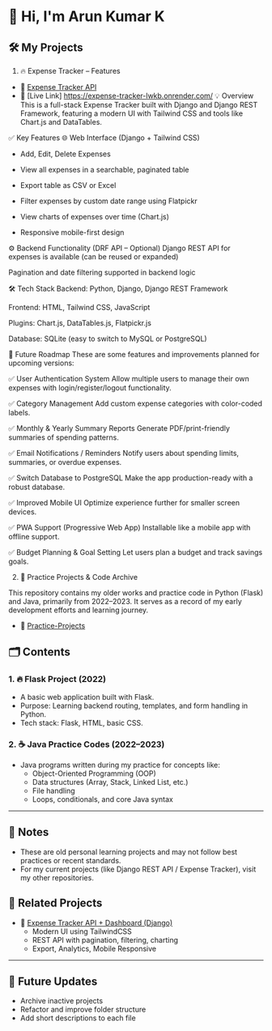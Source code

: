 # 👋 Hi, I'm Arun Kumar K

## 🛠️ My Projects
1. 🔥 Expense Tracker – Features
- 🔹 [Expense Tracker API](https://github.com/Arunkumar2504/expense_project)
- 🔹 [Live Link] https://expense-tracker-lwkb.onrender.com/
💡 Overview
This is a full-stack Expense Tracker built with Django and Django REST Framework, featuring a modern UI with Tailwind CSS and tools like Chart.js and DataTables.

✅ Key Features
🌐 Web Interface (Django + Tailwind CSS)
 - Add, Edit, Delete Expenses
  
 - View all expenses in a searchable, paginated table
  
 - Export table as CSV or Excel
  
 - Filter expenses by custom date range using Flatpickr
  
 - View charts of expenses over time (Chart.js)
  
 - Responsive mobile-first design

⚙️ Backend Functionality (DRF API – Optional)
Django REST API for expenses is available (can be reused or expanded)
  
  Pagination and date filtering supported in backend logic

🛠 Tech Stack
Backend: Python, Django, Django REST Framework

  Frontend: HTML, Tailwind CSS, JavaScript
  
  Plugins: Chart.js, DataTables.js, Flatpickr.js
  
  Database: SQLite (easy to switch to MySQL or PostgreSQL)

📌 Future Roadmap
  These are some features and improvements planned for upcoming versions:
  
  ✅ User Authentication System
  Allow multiple users to manage their own expenses with login/register/logout functionality.
  
  ✅ Category Management
  Add custom expense categories with color-coded labels.
  
  ✅ Monthly & Yearly Summary Reports
  Generate PDF/print-friendly summaries of spending patterns.
  
  ✅ Email Notifications / Reminders
  Notify users about spending limits, summaries, or overdue expenses.
  
  ✅ Switch Database to PostgreSQL
  Make the app production-ready with a robust database.
  
  ✅ Improved Mobile UI
  Optimize experience further for smaller screen devices.
  
  ✅ PWA Support (Progressive Web App)
  Installable like a mobile app with offline support.
  
  ✅ Budget Planning & Goal Setting
  Let users plan a budget and track savings goals.



2. 🧠 Practice Projects & Code Archive

This repository contains my older works and practice code in Python (Flask) and Java, primarily from 2022–2023. It serves as a record of my early development efforts and learning journey.
- 🔹 [Practice-Projects ](https://github.com/Arunkumar2504/works)
## 🗂️ Contents

### 1. 🔥 Flask Project (2022)
- A basic web application built with Flask.
- Purpose: Learning backend routing, templates, and form handling in Python.
- Tech stack: Flask, HTML, basic CSS.

### 2. ☕ Java Practice Codes (2022–2023)
- Java programs written during my practice for concepts like:
  - Object-Oriented Programming (OOP)
  - Data structures (Array, Stack, Linked List, etc.)
  - File handling
  - Loops, conditionals, and core Java syntax

---

## 📌 Notes

- These are old personal learning projects and may not follow best practices or recent standards.
- For my current projects (like Django REST API / Expense Tracker), visit my other repositories.

## 🔗 Related Projects

- 💸 [Expense Tracker API + Dashboard (Django)](https://github.com/Arunkumar2504/expense-tracker)
  - Modern UI using TailwindCSS
  - REST API with pagination, filtering, charting
  - Export, Analytics, Mobile Responsive

---

## 📍 Future Updates

- Archive inactive projects
- Refactor and improve folder structure
- Add short descriptions to each file

